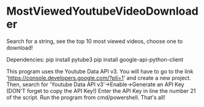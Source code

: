 # MostViewedYoutubeVideoDownloader

Search for a string, see the top 10 most viewed videos, choose one to download!

Dependencies:
pip install pytube3
pip install google-api-python-client

This program uses the Youtube Data API v3. 
You will have to go to the link 'https://console.developers.google.com/?pli=1' and create a new project.
Then, search for 'Youtube Data API v3'->Enable->Generate an API Key (DON'T forget to copy the API Key!)
Enter the API Key in line the number 21 of the script.
Run the program from cmd/powershell.
That's all!
